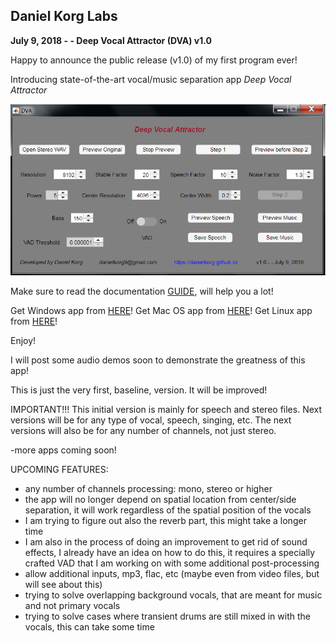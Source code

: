 ## Daniel Korg Labs
**July 9, 2018 - - Deep Vocal Attractor (DVA) v1.0**

Happy to announce the public release (v1.0) of my first program ever!

Introducing state-of-the-art vocal/music separation app *Deep Vocal Attractor*

![DVA](https://raw.githubusercontent.com/danielkorg/danielkorg.github.io/master/currentDVA.png)

Make sure to read the documentation [GUIDE](https://raw.githubusercontent.com/danielkorg/danielkorg.github.io/master/GUIDE.txt), will help you a lot!

Get Windows app from [HERE](https://github.com/danielkorg/danielkorg.github.io/raw/master/DVA.zip)!
Get Mac OS app from [HERE](https://github.com/danielkorg/danielkorg.github.io/raw/master/DVAmac.zip)!
Get Linux app from [HERE](https://github.com/danielkorg/danielkorg.github.io/raw/master/DVAlinux.zip)!

Enjoy!

I will post some audio demos soon to demonstrate the greatness of this app!

This is just the very first, baseline, version. It will be improved!

IMPORTANT!!! This initial version is mainly for speech and stereo files. Next versions will be for any type of vocal, speech, singing, etc. The next versions will also be for any number of channels, not just stereo.

-more apps coming soon!

UPCOMING FEATURES:

- any number of channels processing: mono, stereo or higher
- the app will no longer depend on spatial location from center/side separation, it will work regardless of the spatial position of the vocals
- I am trying to figure out also the reverb part, this might take a longer time
- I am also in the process of doing an improvement to get rid of sound effects, I already have an idea on how to do this, it requires a specially crafted VAD that I am working on with some additional post-processing
- allow additional inputs, mp3, flac, etc (maybe even from video files, but will see about this)
- trying to solve overlapping background vocals, that are meant for music and not primary vocals
- trying to solve cases where transient drums are still mixed in with the vocals, this can take some time
